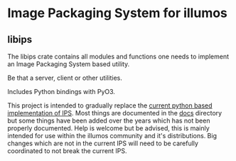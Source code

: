 # Image Packaging System for illumos

## libips
The libips crate contains all modules and functions one needs to implement an Image Packaging System based utility.

Be that a server, client or other utilities. 

Includes Python bindings with PyO3.

This project is intended to gradually replace the 
[current python based implementation of IPS](https://github.com/openindiana/pkg5). 
Most things are documented in the [docs](https://github.com/OpenIndiana/pkg5/tree/oi/doc) directory 
but some things have been added over the years which has not been properly documented. Help is welcome 
but be advised, this is mainly intended for use within the illumos community and it's distributions.
Big changes which are not in the current IPS will need to be carefully coordinated to not break the current
IPS.
